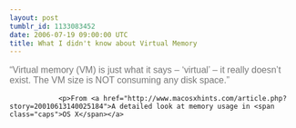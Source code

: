 ```yaml
---
layout: post
tumblr_id: 1133083452  
date: 2006-07-19 09:00:00 UTC
title: What I didn't know about Virtual Memory
---
```


<p style="font-size:16px;color:#777;line-height:18px;font-family:arial,helvetica;">&#8220;Virtual memory (VM) is just what it says &#8211; &#8216;virtual&#8217; &#8211; it really doesn&#8217;t exist. The VM size is <span class="caps">NOT</span> consuming any disk space.&#8221;</p>


				<p>From <a href="http://www.macosxhints.com/article.php?story=20010613140025184">A detailed look at memory usage in <span class="caps">OS X</span></a>
